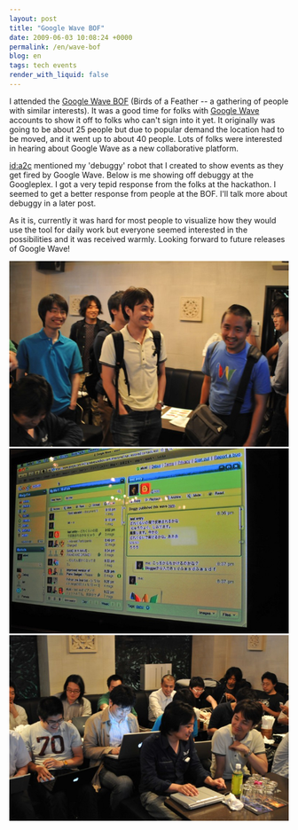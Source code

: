 ```yaml
---
layout: post
title: "Google Wave BOF"
date: 2009-06-03 10:08:24 +0000
permalink: /en/wave-bof
blog: en
tags: tech events
render_with_liquid: false
---
```


I attended the [Google Wave BOF](http://d.hatena.ne.jp/a2c/20090602/1243954329)
(Birds of a Feather -- a gathering of people with similar interests). It was a
good time for folks with [Google Wave](http://wave.google.com/) accounts to show
it off to folks who can't sign into it yet. It originally was going to be about
25 people but due to popular demand the location had to be moved, and it went up
to about 40 people. Lots of folks were interested in hearing about Google Wave
as a new collaborative platform.

[id:a2c](http://d.hatena.ne.jp/a2c/) mentioned my 'debuggy' robot that I created
to show events as they get fired by Google Wave. Below is me showing off debuggy
at the Googleplex. I got a very tepid response from the folks at the hackathon.
I seemed to get a better response from people at the BOF. I'll talk more about
debuggy in a later post.

As it is, currently it was hard for most people to visualize how they would use
the tool for daily work but everyone seemed interested in the possibilities and
it was received warmly. Looking forward to future releases of Google Wave!

![Matsuo-san sports his Google Wave T-shirt](/assets/images/2009-06-03-wave-bof/20090602212504.jpg)
![Demoing Google Wave](/assets/images/2009-06-03-wave-bof/20090602212403.jpg)
![Future fans of Google Wave?](/assets/images/2009-06-03-wave-bof/20090602193641.jpg)
